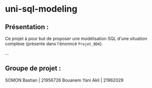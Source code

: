 # uni-sql-modeling

## Présentation :
Ce projet à pour but de proposer une modélisation SQL d'une situation complexe (présente dans l'énonncé `Projet_BD6`).

...

## Groupe de projet :
SOMON Bastian | 21956726
Bouanem Yani Akli | 21962029

